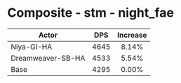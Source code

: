 # Composite - stm - night_fae
| Actor | DPS | Increase |
|---|:---:|:---:|
|Niya-GI-HA|4645|8.14%|
|Dreamweaver-SB-HA|4533|5.54%|
|Base|4295|0.00%|
